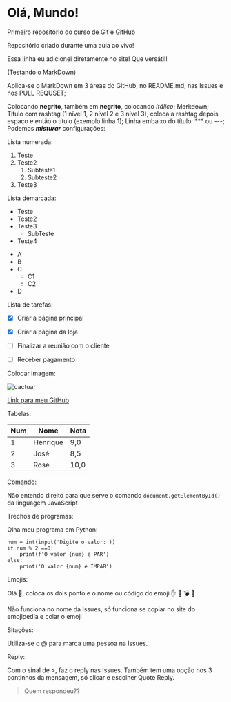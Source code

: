 # Olá, Mundo!
 Primeiro repositório do curso de Git e GitHub

Repositório criado durante uma aula ao vivo!

Essa linha eu adicionei diretamente no site! Que versátil!

(Testando o MarkDown)

Aplica-se o MarkDown em 3 áreas do GitHub, no README.md, nas Issues e nos PULL REQUSET;

Colocando **negrito**, também em __negrito__, colocando *Itálico*;
~~Markdown~~;
Título com rashtag (1 nível 1, 2 nível 2 e 3 nível 3), coloca a rashtag depois espaço e então o título (exemplo linha 1);
Linha embaixo do título: *** ou ---;
Podemos __*misturar*__ configurações:

Lista numerada:

1. Teste
1. Teste2
   1. Subteste1
   2. Subteste2
1. Teste3

Lista demarcada:

* Teste
* Teste2
* Teste3
   * SubTeste
* Teste4

- A
- B
- C
   - C1
   - C2
- D

Lista de tarefas:

- [x] Criar a página principal
- [x] Criar a página da loja
- [ ] Finalizar a reunião com o cliente
- [ ] Receber pagamento


Colocar imagem:

![cactuar](https://user-images.githubusercontent.com/85687474/124476253-fc154b00-dd78-11eb-9746-dda1b0fddd8b.jpg)

[Link para meu GitHub](https://github.com/HenriqueCabrobo)

Tabelas:

Num | Nome | Nota
---|---|---
1 | Henrique | 9,0
2 | José | 8,5
3 | Rose | 10,0

Comando:

Não entendo direito para que serve o comando `document.getElementById()` da linguagem JavaScript

Trechos de programas:

Olha meu programa em Python:

```
num = int(input('Digite o valor: ))
if num % 2 ==0:
    print(f'O valor {num} é PAR')
else:
    print('O valor {num} é ÍMPAR')
```

Emojis:

Olá 🖖, coloca os dois ponto e o nome ou código do emoji
✋ 👀 💣 💪

Não funciona no nome da Issues, só funciona se copiar no site do emojipedia e colar o emoji

Sitações:

Utiliza-se o @ para marca uma pessoa na Issues.

Reply:

Com o sinal de >, faz o reply nas Issues. Também tem uma opção nos 3 pontinhos da mensagem, só clicar e escolher Quote Reply.

> Quem respondeu??

